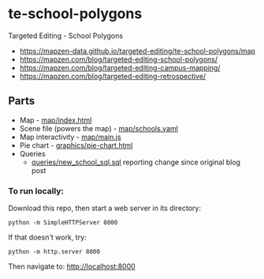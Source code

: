 # te-school-polygons
Targeted Editing - School Polygons 

* https://mapzen-data.github.io/targeted-editing/te-school-polygons/map
* https://mapzen.com/blog/targeted-editing-school-polygons/
* https://mapzen.com/blog/targeted-editing-campus-mapping/
* https://mapzen.com/blog/targeted-editing-retrospective/

## Parts

* Map - [map/index.html](map/index.html)
* Scene file (powers the map) - [map/schools.yaml](map/schools.yaml)
* Map interactivity - [map/main.js](map/main.js)
* Pie chart - [graphics/pie-chart.html](graphics/pie-chart.html)
* Queries
	* [queries/new_school_sql.sql](https://github.com/mapzen-data/targeted-editing/blob/gh-pages/queries/new_school_sql.sql)  reporting change since original blog post

### To run locally:

Download this repo, then start a web server in its directory:

    python -m SimpleHTTPServer 8000
    
If that doesn't work, try:

    python -m http.server 8000
    
Then navigate to: [http://localhost:8000](http://localhost:8000)
